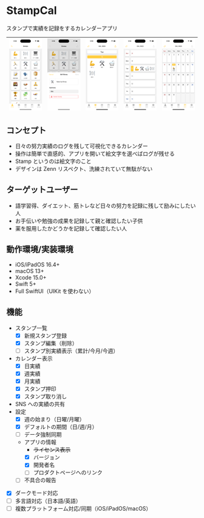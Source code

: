 # StampCal

スタンプで実績を記録をするカレンダーアプリ

| ![](./ScreenShot/1_stamps.png) | ![](./ScreenShot/2_edit_stamp.png) | ![](./ScreenShot/3_day_calendar.png) | ![](./ScreenShot/4_week_calendar.png) | ![](./ScreenShot/5_month_calendar.png) |
| :----------------------------: | :--------------------------------: | :----------------------------------: | :-----------------------------------: | :------------------------------------: |

## コンセプト

- 日々の努力実績のログを残して可視化できるカレンダー
- 操作は簡単で直感的、アプリを開いて絵文字を選べばログが残せる
- Stamp というのは絵文字のこと
- デザインは Zenn リスペクト、洗練されていて無駄がない

## ターゲットユーザー

- 語学習得、ダイエット、筋トレなど日々の努力を記録に残して励みにしたい人
- お手伝いや勉強の成果を記録して親と確認したい子供
- 薬を服用したかどうかを記録して確認したい人

## 動作環境/実装環境

- iOS/iPadOS 16.4+
- macOS 13+
- Xcode 15.0+
- Swift 5+
- Full SwiftUI（UIKit を使わない）

## 機能

- スタンプ一覧
  - [x] 新規スタンプ登録
  - [x] スタンプ編集（削除）
  - [ ] スタンプ別実績表示（累計/今月/今週）
- カレンダー表示
  - [x] 日実績
  - [x] 週実績
  - [x] 月実績
  - [x] スタンプ押印
  - [x] スタンプ取り消し
- SNS への実績の共有
- 設定
  - [x] 週の始まり（日曜/月曜）
  - [x] デフォルトの期間（日/週/月）
  - [ ] データ強制同期
  - アプリの情報
    - ~~ライセンス表示~~
    - [x] バージョン
    - [x] 開発者名
    - [ ] プロダクトページへのリンク
  - [ ] 不具合の報告
- [x] ダークモード対応
- [ ] 多言語対応（日本語/英語）
- [ ] 複数プラットフォーム対応/同期（iOS/iPadOS/macOS）

